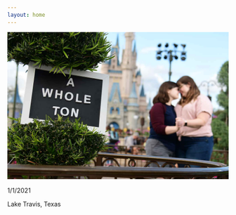 ```yaml
---
layout: home
---
```


<img src="/img/headstouch.JPG" alt='Kaitlyn and Rachel slow dancing in background. In foreground, a sign that reads "a whole ton" rests in a planter. Cinderella Castle is in the background.'>
<div>
    <p>1/1/2021</p>
    <p>Lake Travis, Texas</p>
</div>